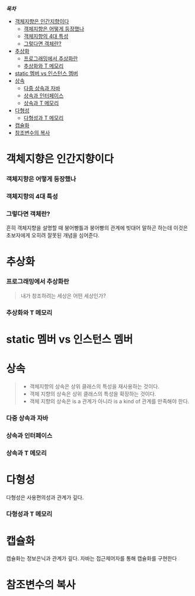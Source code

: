 ***목차***
- [객체지향은 인간지향이다](#객체지향은-인간지향이다)
    + [객체지향은 어떻게 등장했나](#객체지향은-어떻게-등장했나)
    + [객체지향의 4대 특성](#객체지향의-4대-특성)
    + [그렇다면 객체란?](#그렇다면-객체란?)
- [추상화](#추상화)
    + [프로그래밍에서 추상화란](#프로그래밍에서-추상화란)
    + [추상화와 T 메모리](#추상화와-T-메모리)
- [static 멤버 vs 인스턴스 멤버](#static-멤버--vs--인스턴스-멤버)
- [상속](#상속)
    + [다중 상속과 자바](#다중-상속과-자바)
    + [상속과 인터페이스](#상속과-인터페이스)
    + [상속과 T 메모리](#상속과-T-메모리)
- [다형성](#다형성)
    + [다형성과 T 메모리](#다형성과-T-메모리)
- [캡슐화](#캡슐화)
- [참조변수의 복사](#참조변수의-복사)

# 객체지향은 인간지향이다
### 객체지향은 어떻게 등장했나
### 객체지향의 4대 특성
### 그렇다면 객체란?
흔히 객체지향을 설명할 때 붕어빵틀과 붕어빵의 관계에 빗대어 말하곤 하는데 이것은 초보자에게 오히려 잘못된 개념을 심어준다.

# 추상화
### 프로그래밍에서 추상화란

> 내가 창조하려는 세상은 어떤 세상인가?
### 추상화와 T 메모리

# static 멤버 vs 인스턴스 멤버

# 상속
> - 객체지향의 상속은 상위 클래스의 특성을 재사용하는 것이다.
> - 객체 지향의 상속은 상위 클래스의 특성을 확장하는 것이다.
> - 객체 지향의 상속은 is a 관계가 아니라 is a kind of 관계를 만족해야 한다.
### 다중 상속과 자바
### 상속과 인터페이스
### 상속과 T 메모리

# 다형성
다형성은 사용편의성과 관계가 깊다.
### 다형성과 T 메모리

# 캡슐화
캡슐화는 정보은닉과 관계가 깊다. 자바는 접근제어자를 통해 캡슐화를 구현한다

# 참조변수의 복사


